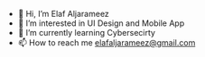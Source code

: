 - 👋 Hi, I’m Elaf Aljarameez
- 👀 I’m interested in UI Design and Mobile App
- 🌱 I’m currently learning Cybersecirty
- 📫 How to reach me elafaljarameez@gmail.com


<!---
EllafCS/EllafCS is a ✨ special ✨ repository because its `README.md` (this file) appears on your GitHub profile.
You can click the Preview link to take a look at your changes.
--->
